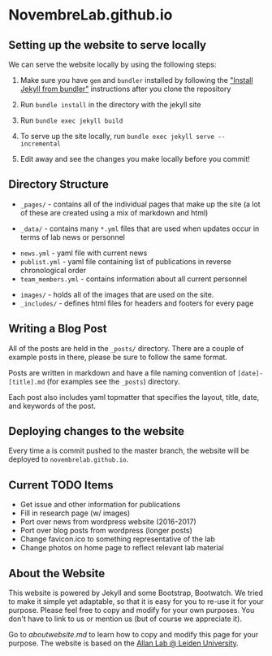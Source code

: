 # NovembreLab.github.io

## Setting up the website to serve locally

We can serve the website locally by using the following steps:

1. Make sure you have `gem` and `bundler` installed by following the ["Install Jekyll from bundler"](https://help.github.com/articles/setting-up-your-github-pages-site-locally-with-jekyll/) instructions after you clone the repository

2. Run `bundle install` in the directory with the jekyll site

3. Run `bundle exec jekyll build`

4. To serve up the site locally, run `bundle exec jekyll serve --incremental`

5. Edit away and see the changes you make locally before you commit!

## Directory Structure

 * `_pages/` - contains all of the individual pages that make up the site (a lot of these are created using a mix of markdown and html)

 * `_data/` - contains many `*.yml` files that are used when updates occur in terms of lab news or personnel
  - `news.yml` - yaml file with current news
  - `publist.yml` - yaml file containing list of publications in reverse chronological order
  - `team_members.yml`  - contains information about all current personnel

 * `images/` - holds all of the images that are used on the site.
 * `_includes/` - defines html files for headers and footers for every page

## Writing a Blog Post

All of the posts are held in the `_posts/` directory. There are a couple of example posts in there, please be sure to follow the same format.

Posts are written in markdown and have a file naming convention of `[date]-[title].md` (for examples see the `_posts`) directory.

Each post also includes yaml topmatter that specifies the layout, title, date, and keywords of the post.

## Deploying changes to the website

Every time a is commit pushed to the master branch, the website will be deployed to `novembrelab.github.io`.

## Current TODO Items

  * Get issue and other information for publications
  * Fill in research page (w/ images)
  * Port over news from wordpress website (2016-2017)
  * Port over blog posts from wordpress (longer posts)
  * Change favicon.ico to something representative of the lab
  * Change photos on home page to reflect relevant lab material

## About the Website

This website is powered by Jekyll and some Bootstrap, Bootwatch. We tried to make it simple yet adaptable, so that it is easy for you to re-use it for your purpose. Please feel free to copy and modify for your own purposes.  You don't have to link to us or mention us (but of course we appreciate it).

Go to *aboutwebsite.md*  to learn how to copy and modify this page for your purpose. The website is based on the [Allan Lab @ Leiden University](http://www.allanlab.org/).

